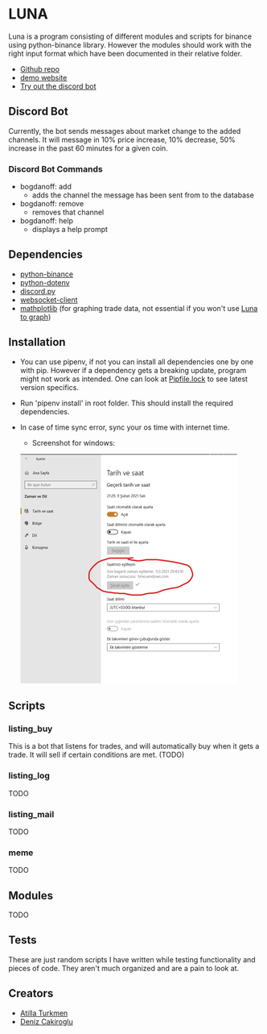 # LUNA
Luna is a program consisting of different modules and scripts for binance using python-binance library. However
the modules should work with the right input format which have been documented in their relative folder. 
- [Github repo](https://github.com/DBC201/Luna)
- [demo website](https://bogdanoff.pw)
- [Try out the discord bot](https://discord.com/api/oauth2/authorize?client_id=859857639255834644&permissions=52224&scope=bot)

## Discord Bot
Currently, the bot sends messages about market change to the added channels. It will message in 10% price increase,
10% decrease, 50% increase in the past 60 minutes for a given coin. 
### Discord Bot Commands
- bogdanoff: add
  - adds the channel the message has been sent from to the database
- bogdanoff: remove
  - removes that channel
- bogdanoff: help
  - displays a help prompt

## Dependencies
- [python-binance](https://github.com/sammchardy/python-binance)
- [python-dotenv](https://pypi.org/project/python-dotenv/)
- [discord.py](https://pypi.org/project/discord.py/)  
- [websocket-client](https://pypi.org/project/websocket-client/)
- [mathplotlib](https://pypi.org/project/matplotlib/) 
  (for graphing trade data, not essential if you won't use [Luna to graph](luna_modules/trade_analysis))

## Installation
- You can use pipenv, if not you can install all dependencies one by one with pip. However if a dependency gets a breaking update,
  program might not work as intended. One can look at [Pipfile.lock](Pipfile.lock) to see latest version specifics.
- Run 'pipenv install' in root folder. This should install the required dependencies.
- In case of time sync error, sync your os time with internet time.
    - Screenshot for windows:
    
    ![windows time sync](./docs/pictures/sync%20internet%20time.png)

## Scripts
### listing_buy
This is a bot that listens for trades, and will automatically buy when it gets a trade. It will sell if certain conditions
are met. (TODO)
### listing_log
TODO
### listing_mail
TODO
### meme
TODO

## Modules
TODO

## Tests
These are just random scripts I have written while testing functionality and pieces of code. They aren't much organized
and are a pain to look at.

## Creators
- [Atilla Turkmen](https://github.com/atillaturkmen)
- [Deniz Cakiroglu](https://github.com/DBC201)
